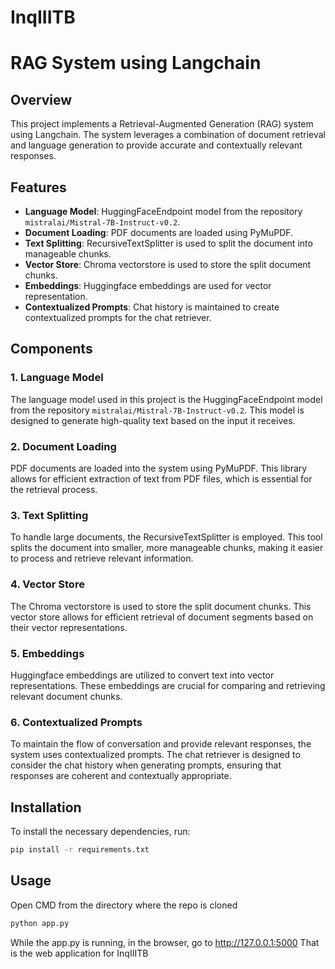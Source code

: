 # InqIIITB
# RAG System using Langchain

## Overview
This project implements a Retrieval-Augmented Generation (RAG) system using Langchain. The system leverages a combination of document retrieval and language generation to provide accurate and contextually relevant responses.

## Features
- **Language Model**: HuggingFaceEndpoint model from the repository `mistralai/Mistral-7B-Instruct-v0.2`.
- **Document Loading**: PDF documents are loaded using PyMuPDF.
- **Text Splitting**: RecursiveTextSplitter is used to split the document into manageable chunks.
- **Vector Store**: Chroma vectorstore is used to store the split document chunks.
- **Embeddings**: Huggingface embeddings are used for vector representation.
- **Contextualized Prompts**: Chat history is maintained to create contextualized prompts for the chat retriever.

## Components

### 1. Language Model
The language model used in this project is the HuggingFaceEndpoint model from the repository `mistralai/Mistral-7B-Instruct-v0.2`. This model is designed to generate high-quality text based on the input it receives.

### 2. Document Loading
PDF documents are loaded into the system using PyMuPDF. This library allows for efficient extraction of text from PDF files, which is essential for the retrieval process.

### 3. Text Splitting
To handle large documents, the RecursiveTextSplitter is employed. This tool splits the document into smaller, more manageable chunks, making it easier to process and retrieve relevant information.

### 4. Vector Store
The Chroma vectorstore is used to store the split document chunks. This vector store allows for efficient retrieval of document segments based on their vector representations.

### 5. Embeddings
Huggingface embeddings are utilized to convert text into vector representations. These embeddings are crucial for comparing and retrieving relevant document chunks.

### 6. Contextualized Prompts
To maintain the flow of conversation and provide relevant responses, the system uses contextualized prompts. The chat retriever is designed to consider the chat history when generating prompts, ensuring that responses are coherent and contextually appropriate.

## Installation
To install the necessary dependencies, run:
```bash
pip install -r requirements.txt
```
## Usage
Open CMD from the directory where the repo is cloned
```bash
python app.py
```
While the app.py is running, in the browser, go to http://127.0.0.1:5000
That is the web application for InqIIITB
